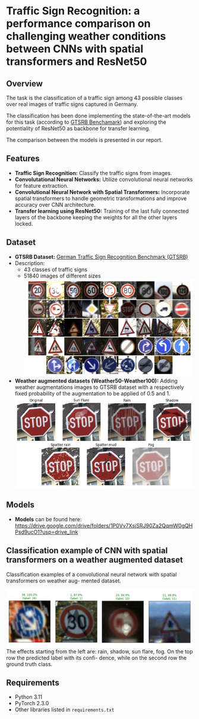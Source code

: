 # Traffic Sign Recognition: a performance comparison on challenging weather conditions between CNNs with spatial transformers and ResNet50

## Overview
The task is the classification of a traffic sign among 43 possible classes over real images of traffic signs captured in Germany.

The classification has been done implementing the state-of-the-art models for this task (according to [GTSRB Benchamark](https://benchmark.ini.rub.de/gtsrb_results.html)) and exploring the potentiality of ResNet50 as backbone for transfer learning.

The comparison between the models is presented in our report.
## Features

- **Traffic Sign Recognition:** Classify the traffic signs from images.
- **Convolutational Neural Networks:** Utilize convolutional neural networks for feature extraction.
- **Convolutional Neural Network with Spatial Transformers:** Incorporate spatial transformers to handle geometric transformations and improve accuracy over CNN architecture.
- **Transfer learning using ResNet50:** Training of the last fully connected layers of the backbone keeping the weights for all the other layers locked.

## Dataset
- **GTSRB Dataset:** [German Traffic Sign Recognition Benchmark (GTSRB)](http://benchmark.ini.rub.de/?section=gtsrb&subsection=dataset)
- Description:
  - 43 classes of traffic signs
  - 51840 images of different sizes
  ![](.\images\gtsrb_samples.png) 
- **Weather augmented datasets (Weather50-Weather100):** Adding weather augmentations images to GTSRB dataset with a respectively fixed probability of the augmentation to be applied of 0.5 and 1.
  ![](.\images\aug_example_2.png)

## Models
- **Models** can be found here: https://drive.google.com/drive/folders/1P0Vv7XsjSRJ90Za2QqmW0gQHPsd9ucO1?usp=drive_link

## Classification example of CNN with spatial transformers on a weather augmented dataset
Classification examples of a convolutional neural network with spatial transformers on weather aug-
mented dataset.

![](.\images\weather_classification_examples.png)
The effects starting from the left are: rain, shadow,
sun flare, fog. On the top row the predicted label with its confi-
dence, while on the second row the ground truth class.

## Requirements

- Python 3.11
- PyTorch 2.3.0
- Other libraries listed in `requirements.txt`
